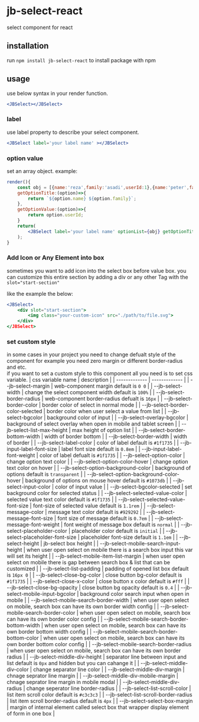 # jb-select-react

select component for react 

## installation

run `npm install jb-select-react` to install package with npm

## usage

use below syntax in your render function.
```jsx
<JBSelect></JBSelect>
```

### label
use label property to describe your select component.

```jsx
<JBSelect label='your label name' ></JBSelect>
```

### option value

set an array object.
example:

```jsx
render(){
    const obj = [{name:'reza',family:'asadi',userId:1},{name:'peter',family:'peterson',userId:2}];
    getOptionTitle:(option)=>{
        return `${option.name} ${option.family}`;
    },
    getOptionValue:(option)=>{
        return option.userId;
    }
    return(
        <JBSelect label='your label name' optionList={obj} getOptionTitle={getOptionTitle} getOptionValue={getOptionValue}></JBSelect>;
    );
}
```

### Add Icon or Any Element into box

sometimes you want to add icon into the select box before value box.
you can customize this entire section by adding a div or any other Tag with the `slot="start-section"`

like the example the below:

```jsx
<JBSelect>
    <div slot="start-section">
        <img class="your-custom-icon" src="./path/to/file.svg">
    </div>
</JBSelect>
```

### set custom style

in some cases in your project you need to change defualt style of the component for example you need zero margin or different border-radius and etc.    
if you want to set a custom style to this component all you need is to set css variable.
| css variable name                         | description                                                                                   |
| -------------                             | -------------                                                                                 |
| --jb-select-margin                        | web-component margin default is `0 0`                                                      |
| --jb-select-width                         | change the select component width default is `100%`                                           |
| --jb-select-border-radius                 | web-component border-radius defualt is `16px`                                                 |
| --jb-select-border-color                  | border color of select in normal mode                                                         |
| --jb-select-border-color-selected         | border color when user select a value from list                                               |
| --jb-select-bgcolor                       | background color of input                                                                     |
| --jb-select-overlay-bgcolor               | background of select overlay when open in mobile and tablet screen                            |
| --jb-select-list-max-height               | max height of option list                                                                     |
| --jb-select-border-bottom-width           | width of border bottom                                                                        |
| --jb-select-border-width                  | width of border                                                                               |
| --jb-select-label-color                   | color of label default is `#1f1735`                                                           |
| --jb-input-label-font-size                | label font size default is `0.8em`                                                            |
| --jb-input-label-font-weight              | color of label defualt is `#1f1735`                                                           |
| --jb-select-option-color                  | change option text color                                                                      |
| --jb-select-option-color-hover            | change option text color on hover                                                             |
| --jb-select-option-background-color       | background of options default is `transparent`                                                |
| --jb-select-option-background-color-hover | background of options on mouse hover default is `#1073db`                                     |
| --jb-select-input-color                   | color of input value                                                                          |
| --jb-select-bgcolor-selected              | set background color for selected status                                                      |
| --jb-select-selected-value-color          | selected value text color default is `#1f1735`                                                |
| --jb-select-selected-value-font-size      | font-size of selected value default is `1.1rem`                                               |
| --jb-select-message-color                 | message text color default is `#929292`                                                       |
| --jb-select-message-font-size             | font size of message default is `0.7em`                                                       |
| --jb-select-message-font-weight           | font weight of message box default is `normal`                                                |
| --jb-select-placeholder-color             | placeholder color default is `initial`                                                        |
| --jb-select-placeholder-font-size         | placeholder font-size default is `1.1em`                                                      |
| --jb-select-height                        | jb-select box height                                                                          |
| --jb-select-mobile-search-input-height    | when user open select on mobile there is a search box input this var will set its height      |
| --jb-select-mobile-item-list-margin       | when user open select on mobile there is gap between search box & list that can be customized |
| --jb-select-list-padding                  | padding of opened list box default is `16px 0`                                                |
| --jb-select-close-bg-color                | close button bg-color default is `#1f1735`                                                    |
| --jb-select-close-x-color                 | close button x color default is `#fff`                                                        |
| --jb-select-close-bg-opacity              | close button bg opacity default is `0.4`                                                      |
| --jb-select-mobile-input-bgcolor          | background color search input when open in mobile                                             |
| --jb-select-mobile-search-border-width    | when user open select on mobile, search box can have its own border width config              |
| --jb-select-mobile-search-border-color    | when user open select on mobile, search box can have its own border color config              |
| --jb-select-mobile-search-border-bottom-width | when user open select on mobile, search box can have its own border bottom width config   |
| --jb-select-mobile-search-border-bottom-color | when user open select on mobile, search box can have its own border bottom color config   |
| --jb-select-mobile-search-border-radius    | when user open select on mobile, search box can have its own border radius                   |
| --jb-select-middle-div-height              | separator line between input and list default is `0px` and hidden but you can cahange it     | 
| --jb-select-middle-div-color               | change separator line color                                                                  |
| --jb-select-middle-div-margin              | chnage seprator line margin                                                                  |
| --jb-select-middle-div-mobile-margin       | chnage seprator line margin in mobile modal                                                  |
| --jb-select-middle-div-radius              | change seperator line border-radius                                                          |
| --jb-select-list-scroll-color              | list item scroll color  default is `#c3c3c3`                                                 |
| --jb-select-list-scroll-border-radius      | list item scroll border-radius default is `4px`                                              |
| --jb-select-select-box-margin              | margin of internal element called select box that wrapper display element of form in one box |